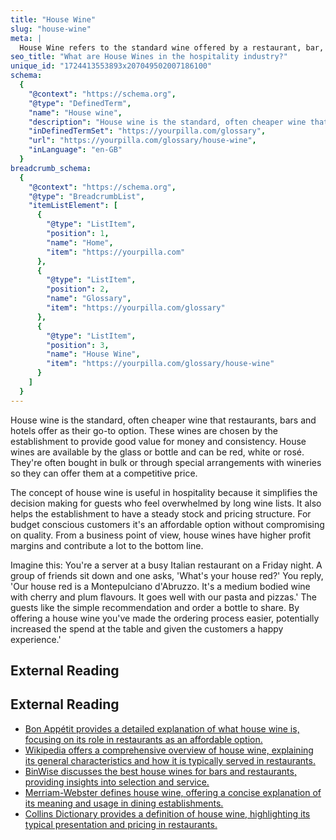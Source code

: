 ```yaml
---
title: "House Wine"
slug: "house-wine"
meta: |
  House Wine refers to the standard wine offered by a restaurant, bar, or café, typically at a lower price. It’s often a reliable, budget-friendly option for guests.
seo_title: "What are House Wines in the hospitality industry?"
unique_id: "1724413553893x207049502007186100"
schema:
  {
    "@context": "https://schema.org",
    "@type": "DefinedTerm",
    "name": "House wine",
    "description": "House wine is the standard, often cheaper wine that restaurants, bars and hotels offer as their go-to option. These wines are chosen by the establishment to provide good value for money and consistency. House wines are available by the glass or bottle and can be red, white or rosé. They're often bought in bulk or through special arrangements with wineries so they can offer them at a competitive price.",
    "inDefinedTermSet": "https://yourpilla.com/glossary",
    "url": "https://yourpilla.com/glossary/house-wine",
    "inLanguage": "en-GB"
  }
breadcrumb_schema:
  {
    "@context": "https://schema.org",
    "@type": "BreadcrumbList",
    "itemListElement": [
      {
        "@type": "ListItem",
        "position": 1,
        "name": "Home",
        "item": "https://yourpilla.com"
      },
      {
        "@type": "ListItem",
        "position": 2,
        "name": "Glossary",
        "item": "https://yourpilla.com/glossary"
      },
      {
        "@type": "ListItem",
        "position": 3,
        "name": "House Wine",
        "item": "https://yourpilla.com/glossary/house-wine"
      }
    ]
  }
---
```


House wine is the standard, often cheaper wine that restaurants, bars and hotels offer as their go-to option. These wines are chosen by the establishment to provide good value for money and consistency. House wines are available by the glass or bottle and can be red, white or rosé. They're often bought in bulk or through special arrangements with wineries so they can offer them at a competitive price.

The concept of house wine is useful in hospitality because it simplifies the decision making for guests who feel overwhelmed by long wine lists. It also helps the establishment to have a steady stock and pricing structure. For budget conscious customers it's an affordable option without compromising on quality. From a business point of view, house wines have higher profit margins and contribute a lot to the bottom line.

Imagine this: You're a server at a busy Italian restaurant on a Friday night. A group of friends sit down and one asks, 'What's your house red?' You reply, 'Our house red is a Montepulciano d'Abruzzo. It's a medium bodied wine with cherry and plum flavours. It goes well with our pasta and pizzas.' The guests like the simple recommendation and order a bottle to share. By offering a house wine you've made the ordering process easier, potentially increased the spend at the table and given the customers a happy experience.'

## External Reading



## External Reading

*   [Bon Appétit provides a detailed explanation of what house wine is, focusing on its role in restaurants as an affordable option.](https://www.bonappetit.com/drinks/wine/article/what-is-house-wine?srsltid=AfmBOooRi4FTSgY9fw6kCJlmlB6KuJ7Ibqpp95IP6KmVbhMCGdTUmrEb)
*   [Wikipedia offers a comprehensive overview of house wine, explaining its general characteristics and how it is typically served in restaurants.](https://en.wikipedia.org/wiki/House_wine)
*   [BinWise discusses the best house wines for bars and restaurants, providing insights into selection and service.](https://home.binwise.com/blog/house-wines)
*   [Merriam-Webster defines house wine, offering a concise explanation of its meaning and usage in dining establishments.](https://www.merriam-webster.com/dictionary/house%20wine)
*   [Collins Dictionary provides a definition of house wine, highlighting its typical presentation and pricing in restaurants.](https://www.collinsdictionary.com/dictionary/english/house-wine)